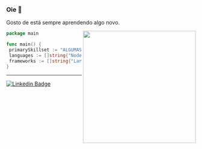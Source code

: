 ### Oie 👋

Gosto de está sempre aprendendo algo novo.

<img align="right" width="300" src="https://i2.wp.com/allhtaccess.info/wp-content/uploads/2018/03/programming.gif?fit=1281%2C716&ssl=1" />

```go
package main

func main() {
 primarySkillset := "ALGUMAS HABILIDADES"
 languages := []string{"NodeJs/TypeScript", "PHP", "Golang"}
 frameworks := []string{"Laravel", "ExpressJs", "NestJs", "Angular"}
}
```
---

[![Linkedin Badge](https://img.shields.io/badge/-LinkedIn-blue?style=flat-square&logo=Linkedin&logoColor=white&link=https://www.linkedin.com/in/wellington-njr)](https://www.linkedin.com/in/wellington-njr)
